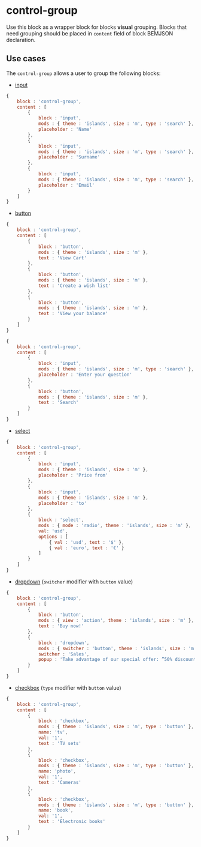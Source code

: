 # control-group

Use this block as a wrapper block for blocks **visual** grouping. Blocks that need grouping should be placed in `content` field of block BEMJSON declaration.

## Use cases

The `control-group` allows a user to group the following blocks:

* [input](../input/input.en.md)

```js
{
    block : 'control-group',
    content : [
        {
            block : 'input',
            mods : { theme : 'islands', size : 'm', type : 'search' },
            placeholder : 'Name'
        },
        {
            block : 'input',
            mods : { theme : 'islands', size : 'm', type : 'search' },
            placeholder : 'Surname'
        },
        {
            block : 'input',
            mods : { theme : 'islands', size : 'm', type : 'search' },
            placeholder : 'Email'
        }
    ]
}
```

* [button](../button/button.en.md)

```js
{
    block : 'control-group',
    content : [
        {
            block : 'button',
            mods : { theme : 'islands', size : 'm' },
            text : 'View Cart'
        },
        {
            block : 'button',
            mods : { theme : 'islands', size : 'm' },
            text : 'Create a wish list'
        },
        {
            block : 'button',
            mods : { theme : 'islands', size : 'm' },
            text : 'View your balance'
        }
    ]
}
```

```js
{
    block : 'control-group',
    content : [
        {
            block : 'input',
            mods : { theme : 'islands', size : 'm', type : 'search' },
            placeholder : 'Enter your question'
        },
        {
            block : 'button',
            mods : { theme : 'islands', size : 'm' },
            text : 'Search'
        }
    ]
}
```

* [select](../select/select.en.md)

```js
{
    block : 'control-group',
    content : [
        {
            block : 'input',
            mods : { theme : 'islands', size : 'm' },
            placeholder : 'Price from'
        },
        {
            block : 'input',
            mods : { theme : 'islands', size : 'm' },
            placeholder : 'to'
        },
        {
            block : 'select',
            mods : { mode : 'radio', theme : 'islands', size : 'm' },
            val: 'usd',
            options : [
                { val : 'usd', text : '$' },
                { val : 'euro', text : '€' }
            ]
        }
    ]
}
```

* [dropdown](../dropdown/dropdown.en.md) (`switcher` modifier with `button` value)

```js
{
    block : 'control-group',
    content : [
        {
            block : 'button',
            mods : { view : 'action', theme : 'islands', size : 'm' },
            text : 'Buy now!'
        },
        {
            block : 'dropdown',
            mods : { switcher : 'button', theme : 'islands', size : 'm' },
            switcher : 'Sales',
            popup : 'Take advantage of our special offer: ”50% discount on every fifth cargo delivery.“'
        }
    ]
}
```

* [checkbox](../checkbox/checkbox.en.md) (`type` modifier with `button` value)

```js
{
    block : 'control-group',
    content : [
        {
            block : 'checkbox',
            mods : { theme : 'islands', size : 'm', type : 'button' },
            name: 'tv',
            val: '1',
            text : 'TV sets'
        },
        {
            block : 'checkbox',
            mods : { theme : 'islands', size : 'm', type : 'button' },
            name: 'photo',
            val: '1',
            text : 'Cameras'
        },
        {
            block : 'checkbox',
            mods : { theme : 'islands', size : 'm', type : 'button' },
            name: 'book',
            val: '1',
            text : 'Electronic books'
        }
    ]
}
```
